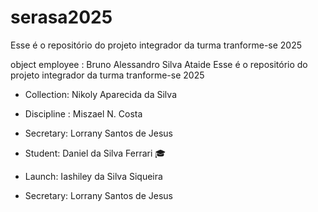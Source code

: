 # serasa2025
Esse é o repositório do projeto integrador da turma tranforme-se 2025 


object employee : Bruno Alessandro Silva Ataide 
Esse é o repositório do projeto integrador da turma tranforme-se 2025


- Collection: Nikoly Aparecida da Silva
- Discipline : Miszael N. Costa
 - Secretary: Lorrany Santos de Jesus 
- Student: Daniel da Silva Ferrari 🎓
- Launch: Iashiley da Silva Siqueira

 - Secretary: Lorrany Santos de Jesus 
